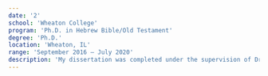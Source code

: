 ```yaml
---
date: '2'
school: 'Wheaton College'
program: 'Ph.D. in Hebrew Bible/Old Testament'
degree: 'Ph.D.'
location: 'Wheaton, IL'
range: 'September 2016 – July 2020'
description: 'My dissertation was completed under the supervision of Dr. Danny M. Carroll R. (Rodas) and was published in 2023 with SBL Press as <a href="https://cart.sbl-site.org/books/062650C" target="_blank">"Hosea''s God: A Metaphorical Theology."</a>'
---
```

